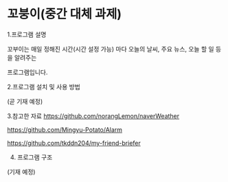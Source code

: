 # 꼬붕이(중간 대체 과제)

1.프로그램 설명

꼬부이는 매일 정해진 시간(시간 설정 가능) 마다 오늘의 날씨, 주요 뉴스, 오늘 할 일 등을 알려주는 

프로그램입니다.

2.프로그램 설치 및 사용 방법

(곧 기재 예정)

3.참고한 자료
<https://github.com/norangLemon/naverWeather>

<https://github.com/Mingyu-Potato/Alarm>

<https://github.com/tkddn204/my-friend-briefer>


4. 프로그램 구조

(기재 예정)
